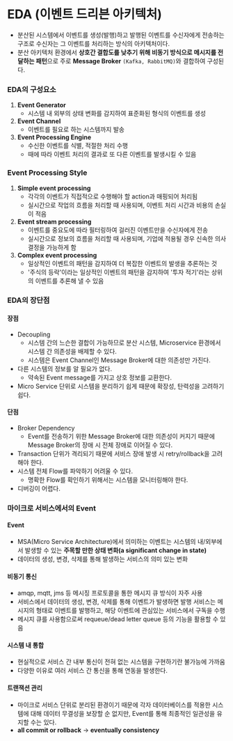 # EDA (이벤트 드리븐 아키텍처)
* 분산된 시스템에서 이벤트를 생성(발행)하고 발행된 이벤트를 수신자에게 전송하는 구조로 수신자는 그 이벤트를 처리하는 방식의 아키텍처이다.
* 분산 아키텍처 환경에서 **상호간 결합도를 낮추기 위해 비동기 방식으로 메시지를 전달하는 패턴**으로 주로 **Message Broker** `(Kafka, RabbitMQ)`와 결합하여 구성된다.
### EDA의 구성요소
1. **Event Generator**
    * 시스템 내 외부의 상태 변화를 감지하여 표준화된 형식의 이벤트를 생성
2. **Event Channel**
    * 이벤트를 필요로 하는 시스템까지 발송
3. **Event Processing Engine**
    * 수신한 이벤트를 식별, 적절한 처리 수행
    * 때에 따라 이벤트 처리의 결과로 또 다른 이벤트를 발생시킬 수 있음
### Event Processing Style
1. **Simple event processing**
    * 각각의 이벤트가 직접적으로 수행해야 할 action과 매핑되어 처리됨
    * 실시간으로 작업의 흐름을 처리할 때 사용되며, 이벤트 처리 시간과 비용의 손실이 적음
2. **Event stream processing**
    * 이벤트를 중요도에 따라 필터링하여 걸러진 이벤트만을 수신자에게 전송
    * 실시간으로 정보의 흐름을 처리할 때 사용되며, 기업에 적용될 경우 신속한 의사 결정을 가능하게 함
3. **Complex event processing**
    * 일상적인 이벤트의 패턴을 감지하여 더 복잡한 이벤트의 발생을 추론하는 것
    * '주식의 등락'이라는 일상적인 이벤트의 패턴을 감지하여 '투자 적기'라는 상위의 이벤트를 추론해 낼 수 있음
### EDA의 장단점
#### 장점
* Decoupling
    * 시스템 간의 느슨한 결합이 가능하므로 분산 시스템, Microservice 환경에서 시스템 간 의존성을 배제할 수 있다.
    * 시스템은 Event Channel인 Message Broker에 대한 의존성만 가진다.
* 다른 시스템의 정보를 알 필요가 없다.
    * 약속된 Event message를 가지고 상호 정보를 교환한다.
* Micro Service 단위로 시스템을 분리하기 쉽게 때문에 확장성, 탄력성을 고려하기 쉽다.
#### 단점
* Broker Dependency
    * Event를 전송하기 위한 Message Broker에 대한 의존성이 커지기 때문에 Message Broker의 장애 시 전체 장애로 이어질 수 있다.
* Transaction 단위가 격리되기 때문에 서비스 장애 발생 시 retry/rollback을 고려해야 한다.
* 시스템 전체 Flow를 파악하기 어려울 수 있다. 
    * 명확한 Flow를 확인하기 위해서는 시스템을 모니터링해야 한다.
* 디버깅이 어렵다.
### 마이크로 서비스에서의 Event
#### Event
* MSA(Micro Service Architecture)에서 의미하는 이벤트는 시스템의 내/외부에서 발생할 수 있는 **주목할 만한 상태 변화(a significant change in state)**
* 데이터의 생성, 변경, 삭제를 통해 발생하는 서비스의 의미 있는 변화
#### 비동기 통신
* amqp, mqtt, jms 등 메시징 프로토콜을 통한 메시지 큐 방식이 자주 사용
* 서비스에서 데이터의 생성, 변경, 삭제를 통해 이벤트가 발생하면 발행 서비스는 메시지의 형태로 이벤트를 발행하고, 해당 이벤트에 관심있는 서비스에서 구독을 수행
* 메시지 큐를 사용함으로써 requeue/dead letter queue 등의 기능을 활용할 수 있음
#### 시스템 내 통합
* 현실적으로 서비스 간 내부 통신이 전혀 없는 시스템을 구현하기란 불가능에 가까움
* 다양한 이유로 여러 서비스 간 통신을 통해 연동을 발생한다.
#### 트랜잭션 관리
* 마이크로 서비스 단위로 분리된 환경이기 때문에 각자 데이터베이스를 적용한 시스템에 대해 데이터 무결성을 보장할 순 없지만, Event를 통해 최종적인 일관성을 유지할 수는 있다.
* **all commit or rollback** -> **eventually consistency**

